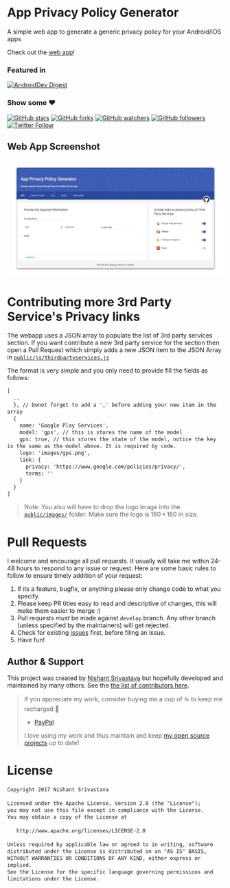 # App Privacy Policy Generator
A simple web app to generate a generic privacy policy for your Android/iOS apps

Check out the [web app](https://app-privacy-policy-generator.firebaseapp.com/)!

### Featured in
[![AndroidDev Digest](https://img.shields.io/badge/AndroidDev%20Digest-%23133-blue.svg)](https://www.androiddevdigest.com/digest-133/)

### Show some :heart:
[![GitHub stars](https://img.shields.io/github/stars/nisrulz/app-privacy-policy-generator.svg?style=social&label=Star)](https://github.com/nisrulz/app-privacy-policy-generator) [![GitHub forks](https://img.shields.io/github/forks/nisrulz/app-privacy-policy-generator.svg?style=social&label=Fork)](https://github.com/nisrulz/app-privacy-policy-generator/fork) [![GitHub watchers](https://img.shields.io/github/watchers/nisrulz/app-privacy-policy-generator.svg?style=social&label=Watch)](https://github.com/nisrulz/app-privacy-policy-generator) [![GitHub followers](https://img.shields.io/github/followers/nisrulz.svg?style=social&label=Follow)](https://github.com/nisrulz/app-privacy-policy-generator)  
[![Twitter Follow](https://img.shields.io/twitter/follow/nisrulz.svg?style=social)](https://twitter.com/nisrulz)

## Web App Screenshot
![screenshot](/img/sc1.jpg)

# Contributing more 3rd Party Service's Privacy links
The webapp uses a JSON array to populate the list of 3rd party services section. If you want contribute a new 3rd party service for the section then open a Pull Request which simply adds a new JSON item to the JSON Array in [`public/js/thirdpartyservices.js`](public/js/thirdpartyservices.js)

The format is very simple and you only need to provide fill the fields as follows:
```
[
  ..
  }, // Donot forget to add a ',' before adding your new item in the array
  {
    name: 'Google Play Services',
    model: 'gps', // this is stores the name of the model
    gps: true, // this stores the state of the model, notice the key is the same as the model above. It is required by code.
    logo: 'images/gps.png',
    link: {
      privacy: 'https://www.google.com/policies/privacy/',
      terms: ''
    }
  }
]
```
> Note: You also will have to drop the logo image into the [`public/images/`](public/images/) folder. Make sure the logo is 160 × 160 in size.

# Pull Requests
I welcome and encourage all pull requests. It usually will take me within 24-48 hours to respond to any issue or request. Here are some basic rules to follow to ensure timely addition of your request:
  1. If its a feature, bugfix, or anything please only change code to what you specify.
  1. Please keep PR titles easy to read and descriptive of changes, this will make them easier to merge :)
  1. Pull requests _must_ be made against `develop` branch. Any other branch (unless specified by the maintainers) will get rejected.
  1. Check for existing [issues](https://github.com/nisrulz/app-privacy-policy-generator/issues) first, before filing an issue.
  1. Have fun!

## Author & Support
This project was created by [Nishant Srivastava](https://github.com/nisrulz/nisrulz.github.io#nishant-srivastava) but hopefully developed and maintained by many others. See the [the list of contributors here](https://github.com/nisrulz/app-privacy-policy-generator/graphs/contributors).

> If you appreciate my work, consider buying me a cup of :coffee: to keep me recharged :metal:
>  + [PayPal](https://www.paypal.me/nisrulz/5usd)
>
> I love using my work and thus maintain and keep [my open source projects](https://github.com/nisrulz/) up to date!

License
=======

    Copyright 2017 Nishant Srivastava

    Licensed under the Apache License, Version 2.0 (the "License");
    you may not use this file except in compliance with the License.
    You may obtain a copy of the License at

       http://www.apache.org/licenses/LICENSE-2.0

    Unless required by applicable law or agreed to in writing, software
    distributed under the License is distributed on an "AS IS" BASIS,
    WITHOUT WARRANTIES OR CONDITIONS OF ANY KIND, either express or implied.
    See the License for the specific language governing permissions and
    limitations under the License.

